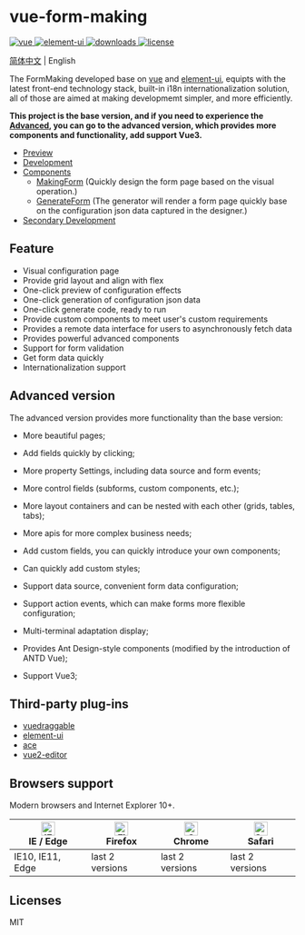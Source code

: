 # vue-form-making

<p>
  <a href="https://github.com/vuejs/vue">
    <img src="https://img.shields.io/badge/vue-2.6.5-brightgreen.svg" alt="vue">
  </a>
  
  <a href="https://github.com/ElemeFE/element">
    <img src="https://img.shields.io/badge/element--ui-2.9.1-brightgreen.svg" alt="element-ui">
  </a>
  
  <a href="https://www.npmjs.com/package/form-making">
    <img src="https://img.shields.io/npm/dt/form-making" alt="downloads">
  </a>
  
  <a href="https://github.com/GavinZhuLei/vue-form-making/blob/master/LICENSE">
    <img src="https://img.shields.io/github/license/GavinZhulei/vue-form-making" alt="license">
  </a>
</p>

[简体中文](./README.zh-CN.md) | English

The FormMaking developed base on [vue](https://github.com/vuejs/vue) and [element-ui](https://github.com/ElemeFE/element), equipts with the latest front-end technology stack, built-in i18n internationalization solution, all of those are aimed at making developmemt simpler, and more efficiently.

**This project is the base version, and if you need to experience the [Advanced](http://form.making.link), you can go to the advanced version, which provides more components and functionality, add support Vue3.**


* [Preview](https://form.making.link/basic-version)
* [Development](/docs/guide.md)
* [Components](/docs/component.md)
  * [MakingForm](/docs/component.md#makingform) (Quickly design the form page based on the visual operation.)
  * [GenerateForm](/docs/component.md#generateform) (The generator will render a form page quickly base on the configuration json data captured in the designer.)
* [Secondary Development](/docs/develop.md)

## Feature

* Visual configuration page
* Provide grid layout and align with flex
* One-click preview of configuration effects
* One-click generation of configuration json data
* One-click generate code, ready to run
* Provide custom components to meet user's custom requirements
* Provides a remote data interface for users to asynchronously fetch data
* Provides powerful advanced components
* Support for form validation
* Get form data quickly
* Internationalization support

## Advanced version

The advanced version provides more functionality than the base version:


* More beautiful pages;

* Add fields quickly by clicking;

* More property Settings, including data source and form events;

* More control fields (subforms, custom components, etc.);

* More layout containers and can be nested with each other (grids, tables, tabs);

* More apis for more complex business needs;

* Add custom fields, you can quickly introduce your own components;

* Can quickly add custom styles;

* Support data source, convenient form data configuration;

* Support action events, which can make forms more flexible configuration;

* Multi-terminal adaptation display;

* Provides Ant Design-style components (modified by the introduction of ANTD Vue);

* Support Vue3;

## Third-party plug-ins

* [vuedraggable](https://github.com/SortableJS/Vue.Draggable)
* [element-ui](https://github.com/ElemeFE/element)
* [ace](https://github.com/ajaxorg/ace)
* [vue2-editor](https://github.com/davidroyer/vue2-editor)

## Browsers support

Modern browsers and Internet Explorer 10+.

| [<img src="https://raw.githubusercontent.com/alrra/browser-logos/master/src/edge/edge_48x48.png" alt="IE / Edge" width="24px" height="24px" />](https://godban.github.io/browsers-support-badges/)</br>IE / Edge | [<img src="https://raw.githubusercontent.com/alrra/browser-logos/master/src/firefox/firefox_48x48.png" alt="Firefox" width="24px" height="24px" />](https://godban.github.io/browsers-support-badges/)</br>Firefox | [<img src="https://raw.githubusercontent.com/alrra/browser-logos/master/src/chrome/chrome_48x48.png" alt="Chrome" width="24px" height="24px" />](https://godban.github.io/browsers-support-badges/)</br>Chrome | [<img src="https://raw.githubusercontent.com/alrra/browser-logos/master/src/safari/safari_48x48.png" alt="Safari" width="24px" height="24px" />](https://godban.github.io/browsers-support-badges/)</br>Safari |
| --------- | --------- | --------- | --------- |
| IE10, IE11, Edge| last 2 versions| last 2 versions| last 2 versions

## Licenses

MIT
